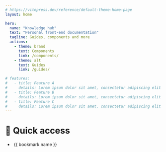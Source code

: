 ```yaml
---
# https://vitepress.dev/reference/default-theme-home-page
layout: home

hero:
  name: "Knowledge hub"
  text: "Personal front-end documentation"
  tagline: Guides, components and more
  actions:
    - theme: brand
      text: Components
      link: /components/
    - theme: alt
      text: Guides
      link: /guides/

# features:
#   - title: Feature A
#     details: Lorem ipsum dolor sit amet, consectetur adipiscing elit
#   - title: Feature B
#     details: Lorem ipsum dolor sit amet, consectetur adipiscing elit
#   - title: Feature C
#     details: Lorem ipsum dolor sit amet, consectetur adipiscing elit
---
```


<div class="container max-w-6xl py-6">
  <h1 class="text-3xl font-bold border-t border-neutral-700 py-12">🚀 Quick access</h1>
  <ul class="flex flex-wrap gap-6">
    <li v-for="bookmark in bookmarks" class="group h-32 w-32 shadow-md bg-[#252529] rounded-xl hover:bg-[#313136] hover:shadow-2xl hover:shadow-indigo-500/25 duration-200">
      <a :href="bookmark.link" target="_blank" class="flex flex-col justify-center items-center h-full w-full text-neutral-400 text-center text-sm font-semibold p-4 group-hover:text-white duration-200">
        <img :src="withBase(`/icons/${bookmark.icon}.svg`)" :alt="bookmark.icon" class="h-14 mb-4">
        {{ bookmark.name }}
      </a>
    </li>
  </ul>
</div>

<script setup>
import { withBase } from 'vitepress'

const bookmarks = [
  { name: 'Vue', link: 'https://vuejs.org/guide/introduction', icon: 'vue' },
  { name: 'Nuxt', link: 'https://nuxt.com/docs', icon: 'nuxt' },
  { name: 'Tailwind CSS', link: 'https://tailwindcss.com/docs/customizing-colors', icon: 'tailwind-css' },
  { name: 'Tailwind UI', link: 'https://tailwindui.com/components#product-marketing', icon: 'tailwind-ui' },
  { name: 'Headless UI', link: 'https://headlessui.com/vue/menu', icon: 'headless-ui' },
  { name: 'Heroicons', link: 'https://heroicons.com', icon: 'heroicons' },
]
</script>